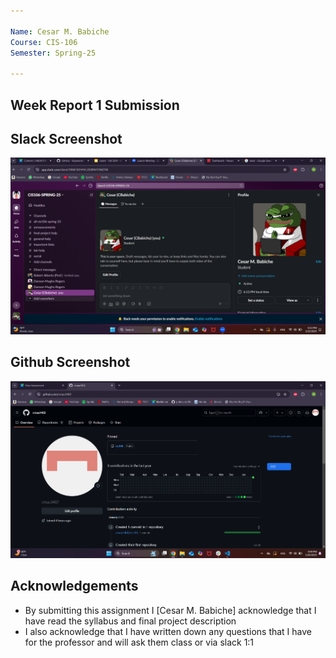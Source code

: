 ```yaml
---

Name: Cesar M. Babiche
Course: CIS-106
Semester: Spring-25

---
```


## Week Report 1 Submission

## Slack Screenshot

![alt text](SlackScreenshot.png)

## Github Screenshot

![alt text](GithubScreenshot.png)

## Acknowledgements
* By submitting this assignment I [Cesar M. Babiche] acknowledge that I have read the syllabus and final project description
* I also acknowledge that I have written down any questions that I have for the professor and will ask them class or via slack 1:1